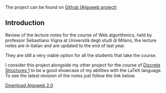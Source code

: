 The project can be found on <a href="https://github.com/S3gmentati0nFault/Algoweb">Github (Algoweb project)</a>

<h2>Introduction</h2>
Review of the lecture notes for the course of Web algorithmics, held by professor Sebastiano Vigna at Università degli studi di Milano, the lecture notes are in italian and are updated to the end of last year.

They are still a very viable option for all the students that take the course.

I consider this project alongside my other project for the course of
<a href="https://S3gmentati0nFault.github.io/structures/readme">Discrete Structures 1</a> to be a good showcase of my abilities with the LaTeX language. To see the latest revision of the notes just follow the link below.

<a href="https://github.com/S3gmentati0nFault/Algoweb/releases/download/versione_2.0/Algoweb.pdf">Download Algoweb 2.0</a>
